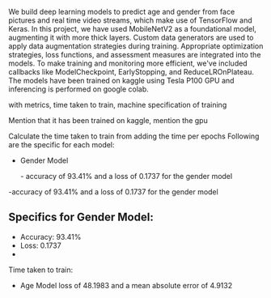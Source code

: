 <p>We build deep learning models to predict age and gender from face pictures and real time video streams, which make use of TensorFlow and Keras. In this project, we have used MobileNetV2 as a foundational model, augmenting it with more thick layers. Custom data generators are used to apply data augmentation strategies during training. Appropriate optimization strategies, loss functions, and assessment measures are integrated into the models. To make training and monitoring more efficient, we've included callbacks like ModelCheckpoint, EarlyStopping, and ReduceLROnPlateau. 
The models have been trained on kaggle using Tesla P100 GPU and inferencing is performed on google colab.

with metrics, time taken to train, machine specification of training

Mention that it has been trained on kaggle, mention the gpu

Calculate the time taken to train from adding the time per epochs
Following are the specific for each model:
- Gender Model
<ul> - accuracy of 93.41% and a 
  loss of 0.1737 for the gender model
  </ul>
 -accuracy of 93.41% and a loss of 0.1737 for the gender model 

 ## Specifics for Gender Model:

- Accuracy: 93.41%
- Loss: 0.1737
- 
Time taken to train:


- Age Model
loss of 48.1983 and a mean absolute error of 4.9132


</p>
